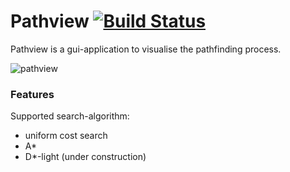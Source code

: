 # Pathview [![Build Status](https://travis-ci.org/Br0ce/pathview.svg?branch=master)](https://travis-ci.org/Br0ce/pathview)

Pathview is a gui-application to visualise the pathfinding process.


![pathview](https://github.com/Br0ce/image_folder/blob/master/pathview_astar.png)

### Features

Supported search-algorithm:

* uniform cost search
* A*
* D*-light (under construction)

